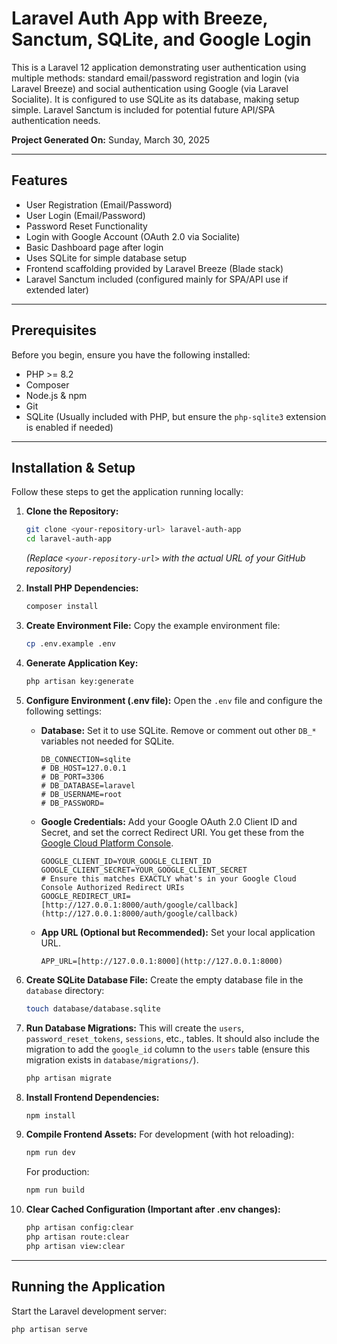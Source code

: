 # Laravel Auth App with Breeze, Sanctum, SQLite, and Google Login

This is a Laravel 12 application demonstrating user authentication using multiple methods: standard email/password registration and login (via Laravel Breeze) and social authentication using Google (via Laravel Socialite). It is configured to use SQLite as its database, making setup simple. Laravel Sanctum is included for potential future API/SPA authentication needs.

**Project Generated On:** Sunday, March 30, 2025

---

## Features

-   User Registration (Email/Password)
-   User Login (Email/Password)
-   Password Reset Functionality
-   Login with Google Account (OAuth 2.0 via Socialite)
-   Basic Dashboard page after login
-   Uses SQLite for simple database setup
-   Frontend scaffolding provided by Laravel Breeze (Blade stack)
-   Laravel Sanctum included (configured mainly for SPA/API use if extended later)

---

## Prerequisites

Before you begin, ensure you have the following installed:

-   PHP >= 8.2
-   Composer
-   Node.js & npm
-   Git
-   SQLite (Usually included with PHP, but ensure the `php-sqlite3` extension is enabled if needed)

---

## Installation & Setup

Follow these steps to get the application running locally:

1.  **Clone the Repository:**

    ```bash
    git clone <your-repository-url> laravel-auth-app
    cd laravel-auth-app
    ```

    _(Replace `<your-repository-url>` with the actual URL of your GitHub repository)_

2.  **Install PHP Dependencies:**

    ```bash
    composer install
    ```

3.  **Create Environment File:**
    Copy the example environment file:

    ```bash
    cp .env.example .env
    ```

4.  **Generate Application Key:**

    ```bash
    php artisan key:generate
    ```

5.  **Configure Environment (.env file):**
    Open the `.env` file and configure the following settings:

    -   **Database:** Set it to use SQLite. Remove or comment out other `DB_*` variables not needed for SQLite.

        ```dotenv
        DB_CONNECTION=sqlite
        # DB_HOST=127.0.0.1
        # DB_PORT=3306
        # DB_DATABASE=laravel
        # DB_USERNAME=root
        # DB_PASSWORD=
        ```

    -   **Google Credentials:** Add your Google OAuth 2.0 Client ID and Secret, and set the correct Redirect URI. You get these from the [Google Cloud Platform Console](https://console.cloud.google.com/).
        ```dotenv
        GOOGLE_CLIENT_ID=YOUR_GOOGLE_CLIENT_ID
        GOOGLE_CLIENT_SECRET=YOUR_GOOGLE_CLIENT_SECRET
        # Ensure this matches EXACTLY what's in your Google Cloud Console Authorized Redirect URIs
        GOOGLE_REDIRECT_URI=[http://127.0.0.1:8000/auth/google/callback](http://127.0.0.1:8000/auth/google/callback)
        ```
    -   **App URL (Optional but Recommended):** Set your local application URL.
        ```dotenv
        APP_URL=[http://127.0.0.1:8000](http://127.0.0.1:8000)
        ```

6.  **Create SQLite Database File:**
    Create the empty database file in the `database` directory:

    ```bash
    touch database/database.sqlite
    ```

7.  **Run Database Migrations:**
    This will create the `users`, `password_reset_tokens`, `sessions`, etc., tables. It should also include the migration to add the `google_id` column to the `users` table (ensure this migration exists in `database/migrations/`).

    ```bash
    php artisan migrate
    ```

8.  **Install Frontend Dependencies:**

    ```bash
    npm install
    ```

9.  **Compile Frontend Assets:**
    For development (with hot reloading):

    ```bash
    npm run dev
    ```

    For production:

    ```bash
    npm run build
    ```

10. **Clear Cached Configuration (Important after .env changes):**
    ```bash
    php artisan config:clear
    php artisan route:clear
    php artisan view:clear
    ```

---

## Running the Application

Start the Laravel development server:

```bash
php artisan serve
```
